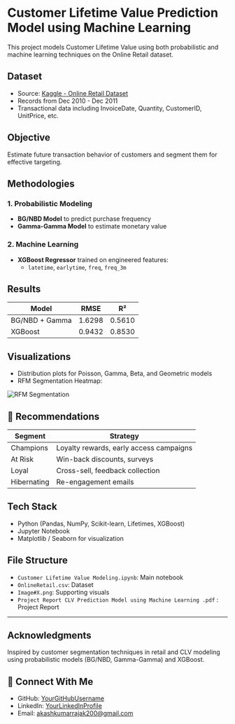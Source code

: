 # Customer Lifetime Value Prediction Model using Machine Learning

This project models Customer Lifetime Value using both probabilistic and machine learning techniques on the Online Retail dataset.

## Dataset

- Source: [Kaggle - Online Retail Dataset](https://www.kaggle.com/datasets/vijayuv/onlineretail)
- Records from Dec 2010 - Dec 2011
- Transactional data including InvoiceDate, Quantity, CustomerID, UnitPrice, etc.

## Objective

Estimate future transaction behavior of customers and segment them for effective targeting.

## Methodologies

### 1. Probabilistic Modeling

- **BG/NBD Model** to predict purchase frequency
- **Gamma-Gamma Model** to estimate monetary value

### 2. Machine Learning

- **XGBoost Regressor** trained on engineered features:
  - `latetime`, `earlytime`, `freq`, `freq_3m`

## Results

| Model             | RMSE   | R²     |
|------------------|--------|--------|
| BG/NBD + Gamma   | 1.6298 | 0.5610 |
| XGBoost          | 0.9432 | 0.8530 |

## Visualizations

- Distribution plots for Poisson, Gamma, Beta, and Geometric models
- RFM Segmentation Heatmap:

![RFM Segmentation](Image#5.png)

## 📢 Recommendations

| Segment           | Strategy                                        |
|-------------------|-------------------------------------------------|
| Champions         | Loyalty rewards, early access campaigns         |
| At Risk           | Win-back discounts, surveys                     |
| Loyal             | Cross-sell, feedback collection                 |
| Hibernating       | Re-engagement emails                            |

## Tech Stack

- Python (Pandas, NumPy, Scikit-learn, Lifetimes, XGBoost)
- Jupyter Notebook
- Matplotlib / Seaborn for visualization

## File Structure

- `Customer Lifetime Value Modeling.ipynb`: Main notebook
- `OnlineRetail.csv`: Dataset
- `Image#X.png`: Supporting visuals
- `Project Report CLV Prediction Model using Machine Learning .pdf` : Project Report

---

## Acknowledgments

Inspired by customer segmentation techniques in retail and CLV modeling using probabilistic models (BG/NBD, Gamma-Gamma) and XGBoost.


## 🔗 Connect With Me

- GitHub: [YourGitHubUsername](https://github.com/AkashKumarRajak)<br>
- LinkedIn: [YourLinkedInProfile](https://www.linkedin.com/in/akash-kumar-rajak-22a98623b/)<br>
- Email: akashkumarrajak200@gmail.com<br>

